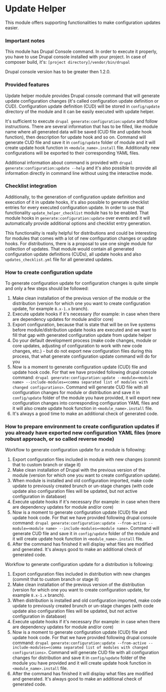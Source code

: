 # Update Helper

This module offers supporting functionalities to make configuration updates easier.

### Important notes

This module has Drupal Console command. In order to execute it properly, you have to use Drupal console installed with your project.
In case of composer build, it's: `[project directory]/vendor/bin/drupal`

Drupal console version has to be greater then 1.2.0.

### Provided features

Update helper module provides Drupal console command that will generate update configuration changes (it's called configuration update definition or CUD). Configuration update definition (CUD) will be stored in `config/update` directory of the module and it can be easily executed with update helper.

It's sufficient to execute `drupal generate:configuration:update` and follow instructions.
There are several information that has to be filled, like module name where all generated data will be saved (CUD file and update hook function), then description for update hook and so on.
Command will generate CUD file and save it in `config/update` folder of module and it will create update hook function in `<module_name>.install` file.
Additionally new configurations will be exported to their corresponding YAML files.

Additional information about command is provided with `drupal generate:configuration:update --help` and it's also possible to provide all information directly in command line without using the interactive mode.

### Checklist integration

Additionally, to the generation of configuration update definition and execution of it in update hooks, it's also possible to generate checklist entries for every executed configuration update. In order to use that functionality `update_helper_checklist` module has to be enabled. That module hooks in `generate:configuration:update` over events and it will automatically provide additional options and checklist entry generation.

This functionality is really helpful for distributions and could be interesting for modules that comes with a lot of new configuration changes or update hooks.
For distributions, there is a proposal to use one single module for collection of updates. That module would contain all generated configuration update definitions (CUDs), all update hooks and also `updates_checklist.yml` file for all generated updates.

### How to create configuration update

To generate configuration update for configuration changes is quite simple and only a few steps should be followed:
1. Make clean installation of the previous version of the module or the distribution (version for which one you want to create configuration update, for example `8.x-1.x` branch).
2. Execute update hooks if it's necessary (for example: in case when there are dependency updates for module and/or core)
3. Export configuration, because that is state that will be on live systems before module/distribution update hooks are executed and we want to fill that gap with generated configuration update from update helper
4. Do your default development process (make code changes, module or core updates, adjusting of configuration to work with new code changes, etc.) - but do not export new configuration files during this process, that what generate configuration update command will do for you
5. Now is a moment to generate configuration update (CUD) file and update hook code. For that we have provided following drupal console command: `drupal generate:configuration:update --module=<module name> --include-modules=<comma separated list of modules with changed configurations>`. Command will generate CUD file with all configuration changes for module or distribution and save it in `config/update` folder of the module you have provided, it will export new configuration changes into corresponding configuration YAML files and it will also create update hook function in `<module_name>.install` file.
6. It's always a good time to make an additional check of generated code.

### How to prepare environment to create configuration updates if you already have exported new configuration YAML files (more robust approach, or so called reverse mode)

Workflow to generate configuration update for a module is following:
1. Export configuration files included in module with new changes (commit that to custom branch or stage it)
2. Make clean installation of Drupal with the previous version of the module (version for which one you want to create configuration update).
3. When module is installed and old configuration imported, make code update to previously created brunch or un-stage changes (with code update also configuration files will be updated, but not active configuration in database)
4. Execute update hooks if it's necessary (for example: in case when there are dependency updates for module and/or core)
5. Now is a moment to generate configuration update (CUD) file and update hook code. For that we have provided following drupal console command: `drupal generate:configuration:update --from-active --module=<module name> --include-modules=<module name>`. Command will generate CUD file and save it in `config/update` folder of the module and it will create update hook function in `<module_name>.install` file.
6. After the command has finished it will display what files are modified and generated. It's always good to make an additional check of generated code.

Workflow to generate configuration update for a distribution is following:
1. Export configuration files included in distribution with new changes (commit that to custom branch or stage it)
2. Make clean installation of the previous version of the distribution (version for which one you want to create configuration update, for example `8.x-1.x` branch).
3. When distribution is installed and old configuration imported, make code update to previously created brunch or un-stage changes (with code update also configuration files will be updated, but not active configuration in database)
4. Execute update hooks if it's necessary (for example: in case when there are dependency updates for module and/or core)
5. Now is a moment to generate configuration update (CUD) file and update hook code. For that we have provided following drupal console command: `drupal generate:configuration:update --from-active --include-modules=<comma separated list of modules with changed configurations>`. Command will generate CUD file with all configuration changes for distribution and save it in `config/update` folder of the module you have provided and it will create update hook function in `<module_name>.install` file.
6. After the command has finished it will display what files are modified and generated. It's always good to make an additional check of generated code.
